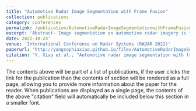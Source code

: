 ```yaml
---
title: "Automotive Radar Image Segmentation with Frame Fusion"
collection: publications
category: conferences
permalink: /publication/AutomotiveRadarImageSegmentationwithFrameFusion
excerpt: 'Abstract- Image segmentation on automotive radar imagery is the key technique for identifying the passable and impassable regions for path planning in autonomous or assistive driving. The availability of consecutive frames which measure the driving scene shifted along with the timeline enables improved segmentation on radar imagery. The frame fusion on automotive radar map is implemented as a two-step procedure: 1) The pixel-to-pixel mapping between consecutive frames is achieved based on an inertial measurement unit (IMU); 2) The information fusion of consecutive frames is achieved based on the Kalman filter. The frame fusion operation leads to correct classification of the initially ‘unknown” regions and overall improves the confidence of classification compared to single frame segmentation. The segmentation results with frame fusion are presented and compared with the results of single frame segmentation to demonstrate the segmentation improvement.'
date: 2022-10-24‘
venue: 'International Conference on Radar Systems (RADAR 2022)'
paperurl: 'http://yangsophiaxiao.github.io/files/AutomotiveRadarImageSegmentationwithFrameFusion.pdf'
citation: 'Y. Xiao et al., "Automotive radar image segmentation with frame fusion," International Conference on Radar Systems (RADAR 2022), Hybrid Conference, Edinburgh, UK, 2022, pp. 243-247, doi: 10.1049/icp.2022.2323.'
---
```


The contents above will be part of a list of publications, if the user clicks the link for the publication than the contents of section will be rendered as a full page, allowing you to provide more information about the paper for the reader. When publications are displayed as a single page, the contents of the above "citation" field will automatically be included below this section in a smaller font.
